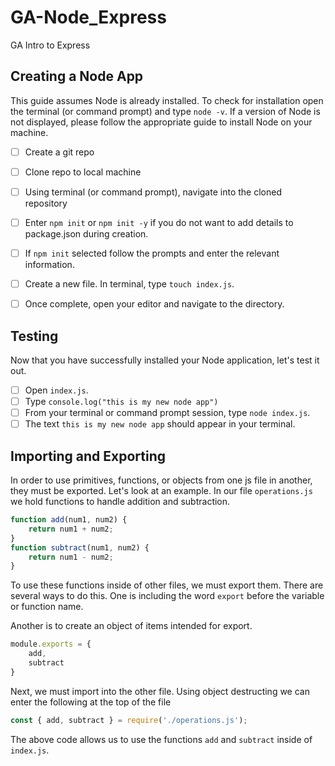 # GA-Node_Express
GA Intro to Express

## Creating a Node App
This guide assumes Node is already installed. To check for installation open the terminal (or command prompt) and type `node -v`. If a version of Node is not displayed, please follow the appropriate guide to install Node on your machine. 
- [ ] Create a git repo
- [ ] Clone repo to local machine
- [ ] Using terminal (or command prompt), navigate into the cloned repository
- [ ] Enter `npm init` or `npm init -y` if you do not want to add details to package.json during creation.
- [ ] If `npm init` selected follow the prompts and enter the relevant information. 
- [ ] Create a new file. In terminal, type `touch index.js`.
- [ ] Once complete, open your editor and navigate to the directory. 


## Testing
Now that you have successfully installed your Node application, let's test it out. 
- [ ] Open `index.js`.
- [ ] Type `console.log("this is my new node app")`
- [ ] From your terminal or command prompt session, type `node index.js`. 
- [ ] The text `this is my new node app` should appear in your terminal. 

## Importing and Exporting 
In order to use primitives, functions, or objects from one js file in another, they must be exported. 
Let's look at an example. 
In our file `operations.js` we hold functions to handle addition and subtraction.
```js
function add(num1, num2) {
    return num1 + num2;
}
function subtract(num1, num2) {
    return num1 - num2;
}
```
To use these functions inside of other files, we must export them. There are several ways to do this. One is including the word `export` before the variable or function name.

Another is to create an object of items intended for export. 
```js
module.exports = {
    add,
    subtract
}
```
Next, we must import into the other file. 
Using object destructing we can enter the following at the top of the file
```js
const { add, subtract } = require('./operations.js');
```
The above code allows us to use the functions `add` and `subtract` inside of `index.js`.